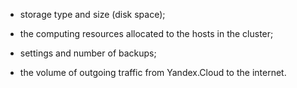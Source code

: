 * storage type and size (disk space);

* the computing resources allocated to the hosts in the cluster;

* settings and number of backups;

* the volume of outgoing traffic from Yandex.Cloud to the internet.


